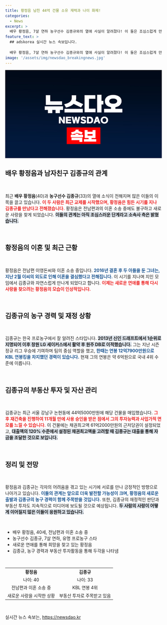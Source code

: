 ```yaml
---
title: 황정음 남친 44억 건물 소유 재력과 나이 화제!
categories:
  - News
excerpt: >
  배우 황정음, 7살 연하 농구선수 김종규와의 열애 사실이 알려졌다! 이 둘은 조심스럽게 만남을 이어가고 있으며, 최근 서울 호텔에서 목격돼 화제를 모았다. 과연 이 신나는 로맨스의 결말은?
feature_text: >
  ## adskorea 실시간 뉴스 속보입니다.

  배우 황정음, 7살 연하 농구선수 김종규와의 열애 사실이 알려졌다! 이 둘은 조심스럽게 만남을 이어가고 있으며, 최근 서울 호텔에서 목격돼 화제를 모았다. 과연 이 신나는 로맨스의 결말은?
image: '/assets/img/newsdao_breakingnews.jpg'
---
```


<p><img src="/assets/img/newsdao_breakingnews.jpg" alt="adskorea 속보" /></p>

<h2 data-ke-size="size26">배우 황정음과 남자친구 김종규의 관계</h2>

<p data-ke-size="size16">&nbsp;</p>

<p>최근 <strong>배우 황정음</strong>(40)과 <strong>농구선수 김종규</strong>(33)의 열애 소식이 전해지며 많은 이들의 이목을 끌고 있습니다. <b><span style="color: #ee2323;">이 두 사람은 최근 교제를 시작했으며, 황정음은 힘든 시기를 지나 김종규를 만났다고 전해졌습니다.</span></b> 황정음은 전남편과의 이혼 소송 중에도 불구하고 새로운 사랑을 찾게 되었습니다. <b><span style="background-color: #21538527;">이들의 관계는 아직 조심스러운 단계라고 소속사 측은 밝혔습니다.</span></b> </p>

<p data-ke-size="size16">&nbsp;</p>

<h2 data-ke-size="size26">황정음의 이혼 및 최근 근황</h2>

<p data-ke-size="size16">&nbsp;</p>

<p>황정음은 전남편 이영돈씨와 이혼 소송 중입니다. <b><span style="color: #1a5490;">2016년 결혼 후 두 아들을 둔 그녀는, 지난 2월 이씨의 외도로 인해 이혼을 결심했다고 전해집니다.</span></b> 이 시기를 지나며 지인 모임에서 김종규와 자연스럽게 만나게 되었다고 합니다. <b><span style="color: #ee2323;">이제는 새로운 연애를 통해 다시 사랑을 찾으려는 황정음의 모습이 인상적입니다.</span></b></p>

<p data-ke-size="size16">&nbsp;</p>

<h2 data-ke-size="size26">김종규의 농구 경력 및 재정 상황</h2>

<p data-ke-size="size16">&nbsp;</p>

<p>김종규는 한국 프로농구에서 잘 알려진 스타입니다. <b><span style="background-color: #21538527;">2013년 신인 드래프트에서 1순위로 지명되어 이후 창원 LG 세이커스에서 활약 후 원주 DB로 이적했습니다.</span></b> 그는 지난 시즌 정규 리그 우승에 기여하며 팀의 중심 역할을 했고, <b><span style="color: #1a5490;">한때는 연봉 12억7900만원으로 KBL 연봉킹을 차지했던 경력이 있습니다.</span></b> 현재 그의 연봉은 약 6억원으로 국내 4위 수준에 이릅니다. </p>

<p data-ke-size="size16">&nbsp;</p>

<h2 data-ke-size="size26">김종규의 부동산 투자 및 자산 관리</h2>

<p data-ke-size="size16">&nbsp;</p>

<p>김종규는 최근 서울 강남구 논현동에 44억5000만원에 해당 건물을 매입했습니다. <b><span style="color: #ee2323;">그 후 재건축을 진행하여 11개월 만에 사용 승인을 받은 점에서 그의 투자능력과 사업가적 면모를 느낄 수 있습니다.</span></b> 이 건물에는 채권최고액 61억2000만원의 근저당권이 설정되었고, <b><span style="background-color: #21538527;">대출액의 120% 수준에서 설정된 채권최고액을 고려할 때 김종규는 대출을 통해 자금을 조달한 것으로 보입니다.</span></b></p>

<p data-ke-size="size16">&nbsp;</p>

<h2 data-ke-size="size26">정리 및 전망</h2>

<p data-ke-size="size16">&nbsp;</p>

<p>황정음과 김종규는 각자의 어려움을 겪고 있는 시기에 서로를 만나 긍정적인 방향으로 나아가고 있습니다. <b><span style="color: #1a5490;">이들의 관계는 앞으로 더욱 발전할 가능성이 크며, 황정음의 새로운 출발과 김종규의 농구 경력이 함께 주목받을 것입니다.</span></b> 또한, 김종규의 재정적인 판단과 부동산 투자도 지속적으로 미디어에 보도될 것으로 예상됩니다. <b><span style="background-color: #21538527;">두 사람의 사랑이 어떻게 이어질지 많은 이들이 응원하고 있습니다.</span></b></p>

<p data-ke-size="size16">&nbsp;</p>

<ul>
    <li>배우 황정음, 40세, 전남편과 이혼 소송 중</li>
    <li>농구선수 김종규, 7살 연하, 유명 프로농구 스타</li>
    <li>새로운 연애를 통해 희망을 찾고 있는 황정음</li>
    <li>김종규, 농구 경력과 부동산 투자활동을 통해 두각을 나타냄</li>
</ul>

<p data-ke-size="size16">&nbsp;</p>

<table style="width: 100%; border-collapse: collapse;">
    <tr>
        <td style="text-align: center; height: 17px;"><b>황정음</b></td>
        <td style="text-align: center; height: 17px;"><b>김종규</b></td>
    </tr>
    <tr>
        <td style="text-align: center; height: 17px;">나이: 40</td>
        <td style="text-align: center; height: 17px;">나이: 33</td>
    </tr>
    <tr>
        <td style="text-align: center; height: 17px;">전남편과 이혼 소송 중</td>
        <td style="text-align: center; height: 17px;">KBL 연봉 4위</td>
    </tr>
    <tr>
        <td style="text-align: center; height: 17px;">새로운 사랑을 시작한 상황</td>
        <td style="text-align: center; height: 17px;">부동산 투자로 주목받고 있음</td>
    </tr>
</table> 

<p data-ke-size="size16">&nbsp;</p>
실시간 뉴스 속보는, <a href="https://newsdao.kr" rel="dofollow">https://newsdao.kr</a>


